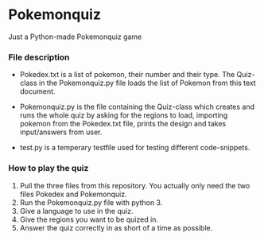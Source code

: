 # Pokemonquiz
Just a Python-made Pokemonquiz game

### File description
- Pokedex.txt is a list of pokemon, their number and their type. The Quiz-class in the Pokemonquiz.py file loads the list of Pokemon from this text document.

- Pokemonquiz.py is the file containing the Quiz-class which creates and runs the whole quiz by asking for the regions to load, importing pokemon from the Pokedex.txt file, prints the design and takes input/answers from user.

- test.py is a temperary testfile used for testing different code-snippets.

### How to play the quiz
1. Pull the three files from this repository. You actually only need the two files Pokedex and Pokemonquiz.
2. Run the Pokemonquiz.py file with python 3.
3. Give a language to use in the quiz.
4. Give the regions you want to be quized in.
5. Answer the quiz correctly in as short of a time as possible.
